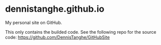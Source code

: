 # dennistanghe.github.io

My personal site on GitHub.

This only contains the builded code.
See the following repo for the source code: https://github.com/DennisTanghe/GitHubSite
